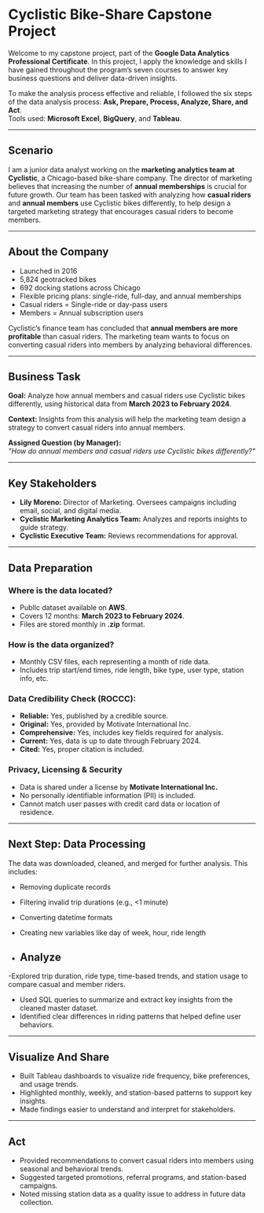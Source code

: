 # Cyclistic Bike-Share Capstone Project

Welcome to my capstone project, part of the **Google Data Analytics Professional Certificate**. In this project, I apply the knowledge and skills I have gained throughout the program’s seven courses to answer key business questions and deliver data-driven insights.

To make the analysis process effective and reliable, I followed the six steps of the data analysis process: **Ask, Prepare, Process, Analyze, Share, and Act**.  
Tools used: **Microsoft Excel**, **BigQuery**, and **Tableau**.

---

##  Scenario

I am a junior data analyst working on the **marketing analytics team at Cyclistic**, a Chicago-based bike-share company. The director of marketing believes that increasing the number of **annual memberships** is crucial for future growth. Our team has been tasked with analyzing how **casual riders** and **annual members** use Cyclistic bikes differently, to help design a targeted marketing strategy that encourages casual riders to become members.

---

## About the Company

- Launched in 2016
- 5,824 geotracked bikes
- 692 docking stations across Chicago
- Flexible pricing plans: single-ride, full-day, and annual memberships
- Casual riders = Single-ride or day-pass users  
- Members = Annual subscription users

Cyclistic’s finance team has concluded that **annual members are more profitable** than casual riders. The marketing team wants to focus on converting casual riders into members by analyzing behavioral differences.

---

## Business Task

**Goal:** Analyze how annual members and casual riders use Cyclistic bikes differently, using historical data from **March 2023 to February 2024**.

**Context:** Insights from this analysis will help the marketing team design a strategy to convert casual riders into annual members.

**Assigned Question (by Manager):**  
 _"How do annual members and casual riders use Cyclistic bikes differently?"_

---

## Key Stakeholders

- **Lily Moreno:** Director of Marketing. Oversees campaigns including email, social, and digital media.
- **Cyclistic Marketing Analytics Team:** Analyzes and reports insights to guide strategy.
- **Cyclistic Executive Team:** Reviews recommendations for approval.

---

## Data Preparation

### Where is the data located?
- PublIc dataset available on **AWS**.
- Covers 12 months: **March 2023 to February 2024**.
- Files are stored monthly in **.zip** format.

### How is the data organized?
- Monthly CSV files, each representing a month of ride data.
- Includes trip start/end times, ride length, bike type, user type, station info, etc.

### Data Credibility Check (ROCCC):

- **Reliable:** Yes, published by a credible source.
- **Original:** Yes, provided by Motivate International Inc.
- **Comprehensive:** Yes, includes key fields required for analysis.
- **Current:** Yes, data is up to date through February 2024.
- **Cited:** Yes, proper citation is included.

### Privacy, Licensing & Security

- Data is shared under a license by **Motivate International Inc.**
- No personally identifiable information (PII) is included.
- Cannot match user passes with credit card data or location of residence.

---

## Next Step: Data Processing

The data was downloaded, cleaned, and merged for further analysis. This includes:
- Removing duplicate records
- Filtering invalid trip durations (e.g., <1 minute)
- Converting datetime formats
- Creating new variables like day of week, hour, ride length

- ##  Analyze 

-Explored trip duration, ride type, time-based trends, and station usage to compare casual and member riders.
- Used SQL queries to summarize and extract key insights from the cleaned master dataset.
- Identified clear differences in riding patterns that helped define user behaviors.


---

## Visualize And Share

- Built Tableau dashboards to visualize ride frequency, bike preferences, and usage trends.
- Highlighted monthly, weekly, and station-based patterns to support key insights.
- Made findings easier to understand and interpret for stakeholders.

---

## Act

- Provided recommendations to convert casual riders into members using seasonal and behavioral trends.
- Suggested targeted promotions, referral programs, and station-based campaigns.
- Noted missing station data as a quality issue to address in future data collection.



